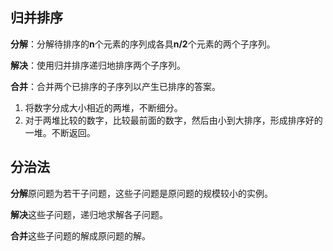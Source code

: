 ## 归并排序

**分解**：分解待排序的**n**个元素的序列成各具**n/2**个元素的两个子序列。

**解决**：使用归并排序递归地排序两个子序列。

**合并**：合并两个已排序的子序列以产生已排序的答案。

1. 将数字分成大小相近的两堆，不断细分。
2. 对于两堆比较的数字，比较最前面的数字，然后由小到大排序，形成排序好的一堆。不断返回。

## 分治法

**分解**原问题为若干子问题，这些子问题是原问题的规模较小的实例。

**解决**这些子问题，递归地求解各子问题。

**合并**这些子问题的解成原问题的解。